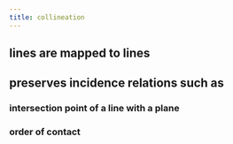 ```yaml
---
title: collineation
---
```


## lines are mapped to lines

## preserves incidence relations such as
### intersection point of a line with a plane
### order of contact
